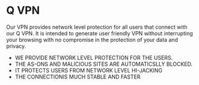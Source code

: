 # Q VPN

Our VPN provides network level protection for all users that connect with our Q VPN.
It is intended to generate user friendly VPN without interrupting your browsing with
no compromise in the protection of your data and privacy.

* WE PROVIDE NETWORK LEVEL PROTECTION FOR THE USERS.
* THE AS-ONS AND MALICIOUS SITES ARE AUTOMATICSLLY BLOCKED.
* IT PROTECTS USERS FROM NETWORK LEVEL HI-JACKING
* THE CONNECTIONIS MUCH STABLE AND FASTER
